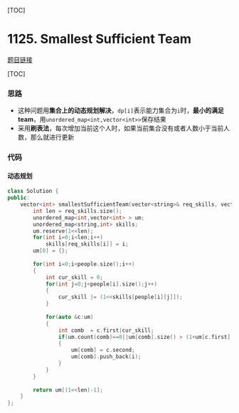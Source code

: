 [TOC]
# 1125. Smallest Sufficient Team

[题目链接](https://leetcode.com/problems/smallest-sufficient-team/)

[TOC]



### 思路
* 这种问题用**集合上的动态规划解决**，`dp[i]`表示能力集合为`i`时，**最小的满足team**，用`unordered_map<int,vector<int>>`保存结果
* 采用**刷表法**，每次增加当前这个人时，如果当前集合没有或者人数小于当前人数，那么就进行更新




### 代码

#### 动态规划

```cpp
class Solution {
public:    
    vector<int> smallestSufficientTeam(vector<string>& req_skills, vector<vector<string>>& people) {
        int len = req_skills.size();    
        unordered_map<int,vector<int> > um;
        unordered_map<string,int> skills;
        um.reserve(1<<len);
        for(int i=0;i<len;i++)
            skills[req_skills[i]] = i;
        um[0] = {};
        
        for(int i=0;i<people.size();i++)
        {
            int cur_skill = 0;
            for(int j=0;j<people[i].size();j++)
            {
                cur_skill |= (1<<skills[people[i][j]]);
            }
            
            for(auto &c:um)
            {
                int comb  = c.first|cur_skill;
                if(um.count(comb)==0||um[comb].size() > (1+um[c.first].size()))
                {
                    um[comb] = c.second;
                    um[comb].push_back(i);
                }
            }
        }
        
        return um[(1<<len)-1];
    }
};
```

